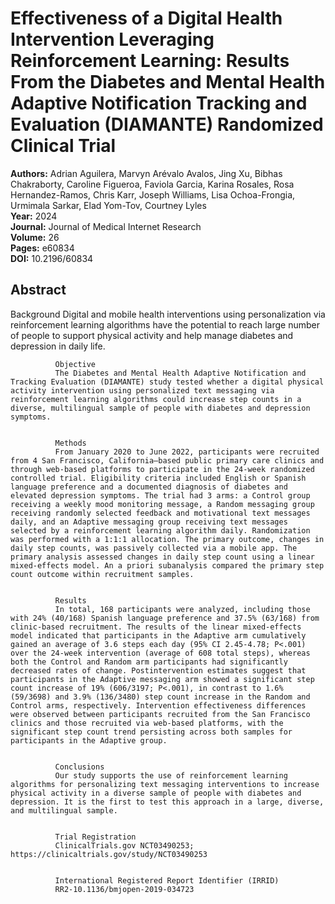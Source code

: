# Effectiveness of a Digital Health Intervention Leveraging Reinforcement Learning: Results From the Diabetes and Mental Health Adaptive Notification Tracking and Evaluation (DIAMANTE) Randomized Clinical Trial

**Authors:** Adrian Aguilera, Marvyn Arévalo Avalos, Jing Xu, Bibhas Chakraborty, Caroline Figueroa, Faviola Garcia, Karina Rosales, Rosa Hernandez-Ramos, Chris Karr, Joseph Williams, Lisa Ochoa-Frongia, Urmimala Sarkar, Elad Yom-Tov, Courtney Lyles  
**Year:** 2024  
**Journal:** Journal of Medical Internet Research  
**Volume:** 26  
**Pages:** e60834  
**DOI:** 10.2196/60834  

## Abstract
Background
              Digital and mobile health interventions using personalization via reinforcement learning algorithms have the potential to reach large number of people to support physical activity and help manage diabetes and depression in daily life.
            
            
              Objective
              The Diabetes and Mental Health Adaptive Notification and Tracking Evaluation (DIAMANTE) study tested whether a digital physical activity intervention using personalized text messaging via reinforcement learning algorithms could increase step counts in a diverse, multilingual sample of people with diabetes and depression symptoms.
            
            
              Methods
              From January 2020 to June 2022, participants were recruited from 4 San Francisco, California–based public primary care clinics and through web-based platforms to participate in the 24-week randomized controlled trial. Eligibility criteria included English or Spanish language preference and a documented diagnosis of diabetes and elevated depression symptoms. The trial had 3 arms: a Control group receiving a weekly mood monitoring message, a Random messaging group receiving randomly selected feedback and motivational text messages daily, and an Adaptive messaging group receiving text messages selected by a reinforcement learning algorithm daily. Randomization was performed with a 1:1:1 allocation. The primary outcome, changes in daily step counts, was passively collected via a mobile app. The primary analysis assessed changes in daily step count using a linear mixed-effects model. An a priori subanalysis compared the primary step count outcome within recruitment samples.
            
            
              Results
              In total, 168 participants were analyzed, including those with 24% (40/168) Spanish language preference and 37.5% (63/168) from clinic-based recruitment. The results of the linear mixed-effects model indicated that participants in the Adaptive arm cumulatively gained an average of 3.6 steps each day (95% CI 2.45-4.78; P<.001) over the 24-week intervention (average of 608 total steps), whereas both the Control and Random arm participants had significantly decreased rates of change. Postintervention estimates suggest that participants in the Adaptive messaging arm showed a significant step count increase of 19% (606/3197; P<.001), in contrast to 1.6% (59/3698) and 3.9% (136/3480) step count increase in the Random and Control arms, respectively. Intervention effectiveness differences were observed between participants recruited from the San Francisco clinics and those recruited via web-based platforms, with the significant step count trend persisting across both samples for participants in the Adaptive group.
            
            
              Conclusions
              Our study supports the use of reinforcement learning algorithms for personalizing text messaging interventions to increase physical activity in a diverse sample of people with diabetes and depression. It is the first to test this approach in a large, diverse, and multilingual sample.
            
            
              Trial Registration
              ClinicalTrials.gov NCT03490253; https://clinicaltrials.gov/study/NCT03490253
            
            
              International Registered Report Identifier (IRRID)
              RR2-10.1136/bmjopen-2019-034723


